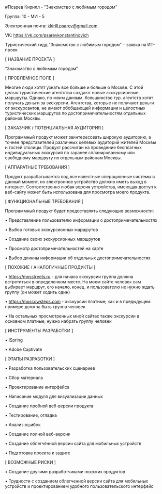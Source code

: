 #Псарев Кирилл - "Знакомство с любимым городом"

Группа: 10 - МИ - 5

Электронная почта: kkirill.psarev@gmail.com

VK: https://vk.com/psarevkonstantinovich

Туристический гидд "Знакомство с любимым городом" – заявка на ИТ-проек

[ НАЗВАНИЕ ПРОЕКТА ]	

“Знакомство с любимым городом”

[ ПРОБЛЕМНОЕ ПОЛЕ ]

Многие люди хотят узнать все больше и больше о Москве. С этой целью туристические агентства создают новые экскурсионные маршруты. Однако, по моим данным, большинство тур. агентств хотят получать деньги за экскурсии. Агентства, которые не получают деньги от экскурсантов, не имеют обобщающей информации и целостных туристических маршрутов по достопримечательностям отдельных районов Москвы.

[ ЗАКАЗЧИК / ПОТЕНЦИАЛЬНАЯ АУДИТОРИЯ ]

Программный продукт может заинтересовать широкую аудиторию, а точнее представителей различных целевых аудиторий жителей Москвы и гостей столицы. Продукт рассчитан на проведение бесплатных индивидуальных экскурсий по заранее спланированному или свободному маршруту по отдельным районам Москвы.

[ АППАРАТНЫЕ ТРЕБОВАНИЯ ]

Продукт разрабатывается под все известные операционные системы в данный момент, но электронное устройство должно иметь выход в интернет. Соответственно любая версия устройства, имеющая доступ к веб-сайту может быть использована для просмотра моего продукта.

[ ФУНКЦИОНАЛЬНЫЕ ТРЕБОВАНИЯ ]

Программный продукт будет предоставлять следующие возможности:

• Представление пользователю информации о достопримечательностях

• Выбор готовых экскурсионных маршрутов

• Создание своих экскурсионных маршрутов

• Просмотр достопримечательностей на карте

• Выбор длинны информации об отдельных достопримечательностях


[ ПОХОЖИЕ / АНАЛОГИЧНЫЕ ПРОДУКТЫ ]

• https://mosstreets.ru - для начала экскурсии группа должна встретиться в определенном месте. На моем сайте человек сам выбирает маршрут, его начало, конец, и пользователю не нужно ждать группу (он может ходить один)

• https://moscowsteps.com - экскурсии платные; как и в предыдущем примере должна быть группа человек

• На остальных просмотренных мной сайтах также экскурсии в основном платные; нужно набрать группу человек


[ ИНСТРУМЕНТЫ РАЗРАБОТКИ ]

• iSpring

• Adobe Captivate

[ ЭТАПЫ РАЗРАБОТКИ ]

• Разработка пользовательских сценариев

• Сбор материала

• Проектирование интерфейса

• Написание модуля для визуализации данных

• Создание пробной веб-версии продукта

• Тестирование, отладка

• Анализ ошибок

• Создание полной веб-версии

• Создание облегчённой версии сайта для мобильных устройств

• Подготовка проекта к защите


[ ВОЗМОЖНЫЕ РИСКИ ]

• Создание другими разработчиками похожих продуктов

• Трудности с созданием облегченной версии сайта для мобильных устройств и проектированием удобного пользовательского интерфейс
